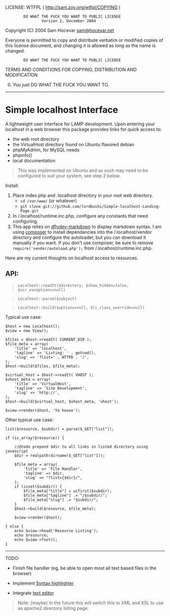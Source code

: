 LICENSE: WTFPL ( http://sam.zoy.org/wtfpl/COPYING )

            DO WHAT THE FUCK YOU WANT TO PUBLIC LICENSE
                    Version 2, December 2004

 Copyright (C) 2004 Sam Hocevar <sam@hocevar.net>

 Everyone is permitted to copy and distribute verbatim or modified
 copies of this license document, and changing it is allowed as long
 as the name is changed.

            DO WHAT THE FUCK YOU WANT TO PUBLIC LICENSE
   TERMS AND CONDITIONS FOR COPYING, DISTRIBUTION AND MODIFICATION

  0. You just DO WHAT THE FUCK YOU WANT TO.
  
***

Simple localhost Interface
==========================

A lightweight user interface for LAMP development. Upon entering your localhost in a web browser this package provides links for quick access to:

+ the web root directory 
+ the VirtualHost directory found on Ubuntu flavored debian
+ phpMyAdmin, for MySQL needs
+ phpinfo()
+ local documentation

> This was implemented on Ubuntu and as such may need to be configured to suit your system, see step 2 below.

Install:

1. Place index.php and .localhost directory in your root web directory.
   + ``cd /var/www/`` (or whatever)
   + ``git clone git://github.com/lordbushi/Simple-localhost-Landing-Page.git``
2. In /.localhost/runtime.inc.php, configure any constants that need configuring.
3. This app relies on [dflydev-markdown](http://github.com/dflydev/dflydev-markdown) to display markdown syntax. I am using [composer](http://getcomposer.org/) to install dependancies into the /.localhost/vendor directory and configure the autoloader, but you can download it manually if you want. If you don't use composer, be sure to remove 
``require('vendor/autoload.php');`` from /.localhost/runtime.inc.php.


Here are my current thoughts on localhost access to resources.

API:
----

> ``Localhost::readIt($directory, $show_hidden=false, $usr_exceptions=null)``
    
> ``Localhost::parse($subject)``
    
> ``Localhost::build($options=null, $li_class_override=null)``

Typical use case:

    $host = new Localhost();
    $view = new View();

    $files = $host->readIt( CURRENT_DIR );
    $file_meta = array(
        'title' => 'localhost',
        'tagline' => 'Listing: ' . getcwd(),
        'slug' => '?list=' . HTTPD . '/',
    );
    $host->build($files, $file_meta);

    $virtual_host = $host->readIt( VHOST );
    $vhost_meta = array(
        'title' => 'VirtualHost',
        'tagline' => 'Site Development',
        'slug' => 'http://',
    );
    $host->build($virtual_host, $vhost_meta, 'vhost');
    
    $view->render($host, 'Yo house');
    
Other typical use case:
    
    list($resource, $subdir) = parse($_GET["list"]);
    
    if (is_array($resource)) {
    
        //@todo prepend $dir to all links in listed directory using javascript
        $dir = realpath(dirname($_GET["list"]));

        $file_meta = array(
            'title' => 'File Handler',
            'tagline' => $dir,
            'slug' => "?list={$dir}/",
        );
        if (isset($subdir)) {
            $file_meta["title"] = ucfirst($subdir);
            $file_meta["tagline"] .= "/$subdir/";
            $file_meta["slug"] .= "$subdir/";
        }
        $host->build($resource, $file_meta);
        
        $view->render($host);
        
    } else {
        echo $view->head('Resource Listing');
        echo $resource;
        echo $view->foot();
    }
    
------------------------------------------------------------------------------------

TODO:

* Finish file handler (eg, be able to open most all text based files in the browser)
+ Implement [Syntax highlighter](http://alexgorbatchev.com/SyntaxHighlighter/)
* Integrate [text editor](https://github.com/lordbushi/Quite_Simple_PHP_File_Editor)

> Note: (maybe) In the future this will switch this to XML and XSL to use as apache2 directory listing page.

